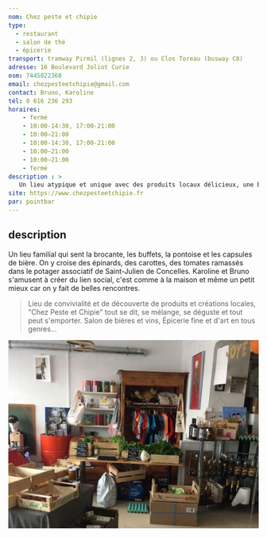 ```yaml
---
nom: Chez peste et chipie
type:
  - restaurant
  - salon de thé
  - épicerie
transport: tramway Pirmil (lignes 2, 3) ou Clos Toreau (busway C8)
adresse: 16 Boulevard Joliot Curie
osm: 7445022368
email: chezpesteetchipie@gmail.com 
contact: Bruno, Karoline
tél: 0 616 236 293
horaires:
    - fermé
    - 10:00-14:30, 17:00-21:00
    - 10:00–21:00
    - 10:00-14:30, 17:00-21:00
    - 10:00–21:00
    - 10:00–21:00
    - fermé
description : >
   Un lieu atypique et unique avec des produits locaux délicieux, une bonne humeur pour vous accueillir, pleins de choses à chiner. Un café boutique aux milles merveilles.
site: https://www.chezpesteetchipie.fr
par: pointbar
---
```


## description

Un lieu familial qui sent la brocante, les buffets, la pontoise et les capsules de bière. On y croise des épinards, des carottes, des tomates ramassés dans le potager associatif de Saint-Julien de Concelles. Karoline et Bruno s'amusent à créer du lien social, c'est comme à la maison et même un petit mieux car on y fait de belles rencontres. 

> Lieu de convivialité et de découverte de produits et créations locales, "Chez Peste et Chipie" tout se dit, se mélange, se déguste et tout peut s'emporter. Salon de bières et vins, Épicerie fine et d'art en tous genres...

![Chez peste et chipie](./media/chez-peste-et-chipie.jpg)
